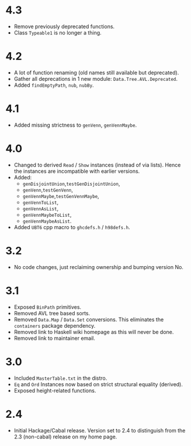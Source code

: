 # 4.3

* Remove previously deprecated functions.
* Class `Typeable1` is no longer a thing.

# 4.2

* A lot of function renaming (old names still available but deprecated).
* Gather all deprecations in 1 new module: `Data.Tree.AVL.Deprecated`.
* Added `findEmptyPath`, `nub`, `nubBy`.

# 4.1

* Added missing strictness to `genVenn`, `genVennMaybe`.

# 4.0

* Changed to derived `Read` / `Show` instances (instead of via lists).
  Hence the instances are incompatible with earlier versions.
* Added:
  * `genDisjointUnion`,`testGenDisjointUnion`,
  * `genVenn`,`testGenVenn`,
  * `genVennMaybe`,`testGenVennMaybe`,
  * `genVennToList`,
  * `genVennAsList`,
  * `genVennMaybeToList`,
  * `genVennMaybeAsList`.
* Added `UBT6` cpp macro to `ghcdefs.h` / `h98defs.h`.

# 3.2

* No code changes, just reclaiming ownership and bumping version No.

# 3.1

* Exposed `BinPath` primitives.
* Removed AVL tree based sorts.
* Removed `Data.Map` / `Data.Set` conversions. This eliminates the `containers` package dependency.
* Removed link to Haskell wiki homepage as this will never be done.
* Removed link to maintainer email.

# 3.0

* Included `MasterTable.txt` in the distro.
* `Eq` and `Ord` Instances now based on strict structural equality (derived).
* Exposed height-related functions.

# 2.4

* Initial Hackage/Cabal release.
  Version set to 2.4 to distinguish from the 2.3 (non-cabal) release on my home page.
